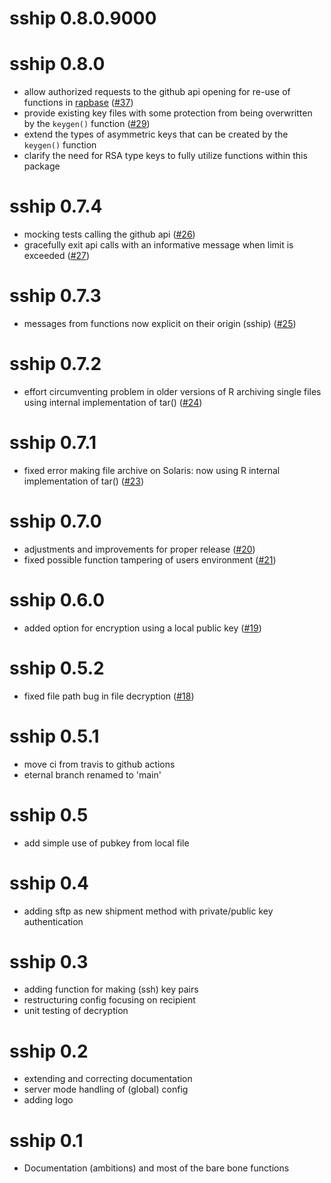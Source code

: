 # sship 0.8.0.9000



# sship 0.8.0

* allow authorized requests to the github api opening for re-use of functions in [rapbase](https://github.com/Rapporteket/rapbase) ([#37](https://github.com/Rapporteket/sship/pull/37)) 
* provide existing key files with some protection from being overwritten by the `keygen()` function ([#29](https://github.com/Rapporteket/sship/issues/29))
* extend the types of asymmetric keys that can be created by the `keygen()` function
* clarify the need for RSA type keys to fully utilize functions within this package

# sship 0.7.4

* mocking tests calling the github api ([#26](https://github.com/Rapporteket/sship/pull/26))
* gracefully exit api calls with an informative message when limit is exceeded ([#27](https://github.com/Rapporteket/sship/pull/27))

# sship 0.7.3

* messages from functions now explicit on their origin (sship) ([#25](https://github.com/Rapporteket/sship/pull/25))

# sship 0.7.2

* effort circumventing problem in older versions of R archiving single files using internal implementation of tar() ([#24](https://github.com/Rapporteket/sship/pull/24)) 

# sship 0.7.1

* fixed error making file archive on Solaris: now using R internal implementation of tar() ([#23](https://github.com/Rapporteket/sship/pull/23))

# sship 0.7.0

* adjustments and improvements for proper release ([#20](https://github.com/Rapporteket/sship/pull/20))
* fixed possible function tampering of users environment ([#21](https://github.com/Rapporteket/sship/pull/21))

# sship 0.6.0

* added option for encryption using a local public key ([#19](https://github.com/Rapporteket/sship/pull/19))

# sship 0.5.2

* fixed file path bug in file decryption ([#18](https://github.com/Rapporteket/sship/pull/18))

# sship 0.5.1

* move ci from travis to github actions
* eternal branch renamed to 'main'

# sship 0.5

* add simple use of pubkey from local file

# sship 0.4

* adding sftp as new shipment method with private/public key authentication

# sship 0.3

* adding function for making (ssh) key pairs 
* restructuring config focusing on recipient
* unit testing of decryption

# sship 0.2

* extending and correcting documentation
* server mode handling of (global) config
* adding logo

# sship 0.1

* Documentation (ambitions) and most of the bare bone functions
